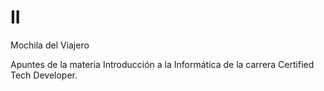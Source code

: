 # II

Mochila del Viajero

Apuntes de la materia Introducción a la Informática de la carrera Certified Tech Developer.
